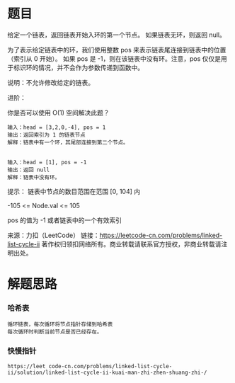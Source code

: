 # 题目
给定一个链表，返回链表开始入环的第一个节点。 如果链表无环，则返回 null。

为了表示给定链表中的环，我们使用整数 pos 来表示链表尾连接到链表中的位置（索引从 0 开始）。 如果 pos 是 -1，则在该链表中没有环。注意，pos 仅仅是用于标识环的情况，并不会作为参数传递到函数中。

说明：不允许修改给定的链表。

进阶：

你是否可以使用 O(1) 空间解决此题？

    输入：head = [3,2,0,-4], pos = 1
    输出：返回索引为 1 的链表节点
    解释：链表中有一个环，其尾部连接到第二个节点。


    输入：head = [1], pos = -1
    输出：返回 null
    解释：链表中没有环。

提示：
链表中节点的数目范围在范围 [0, 104] 内

-105 <= Node.val <= 105

pos 的值为 -1 或者链表中的一个有效索引


来源：力扣（LeetCode）
链接：https://leetcode-cn.com/problems/linked-list-cycle-ii
著作权归领扣网络所有。商业转载请联系官方授权，非商业转载请注明出处。

# 解题思路
### 哈希表
    循环链表，每次循环将节点指针存储到哈希表
    每次循环时判断当前节点是否已经存在。

### 快慢指针
    https://leet code-cn.com/problems/linked-list-cycle-ii/solution/linked-list-cycle-ii-kuai-man-zhi-zhen-shuang-zhi-/